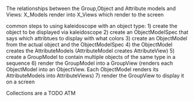 The relationships between the Group,Object and Attribute models and Views:
X_Models render into X_Views which render to the screen

common steps to using kaleidoscope with an object type:
    1) create the object to be displayed via kaleidoscope
    2) create an ObjectModelSpec that says which attribtues to display with what colors
    3) create an ObjectModel from the actual object and the ObjectModelSpec
    4) the ObjectModel creates the AttributeModels (AttributeModel creates AttributeView)
    5) create a GroupModel to contain multiple objects of the same type in a sequence
    6) render the GroupModel into a GroupView (renders each ObjectModel into an
        ObjectView. Each ObjectModel renders its AttributeModels into AttributeViews)
    7) render the GroupView to display it on a screen

Collections are a TODO ATM
